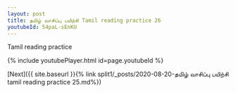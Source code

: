 ```yaml
---
layout: post
title: தமிழ் வாசிப்பு பயிற்சி Tamil reading practice 26
youtubeId: 54paL-sEnKU
---
```

 
 
Tamil reading practice
 
 
 
 
 


{% include youtubePlayer.html id=page.youtubeId %}
 
[Next]({{ site.baseurl }}{% link  split1/_posts/2020-08-20-தமிழ் வாசிப்பு பயிற்சி tamil reading practice 25.md%})
 
